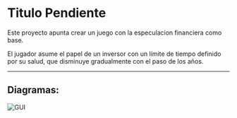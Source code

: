 # Titulo Pendiente

Este proyecto apunta crear un juego con la especulacion financiera como base.

El jugador asume el papel de un inversor con un límite de tiempo definido por su salud, que disminuye gradualmente con el paso de los años.

---

## Diagramas: 

![GUI](/Diagramas/GUI)